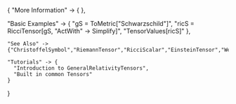{
  "More Information" -> {
  },

  "Basic Examples" -> {
    "gS = ToMetric[\"Schwarzschild\"]",
    "ricS = RicciTensor[gS, \"ActWith\" -> Simplify]",
    "TensorValues[ricS]"
    },

    "See Also" ->
    {"ChristoffelSymbol","RiemannTensor","RicciScalar","EinsteinTensor","WeylTensor"},

    "Tutorials" -> {
      "Introduction to GeneralRelativityTensors",
      "Built in common Tensors"
    }

}

